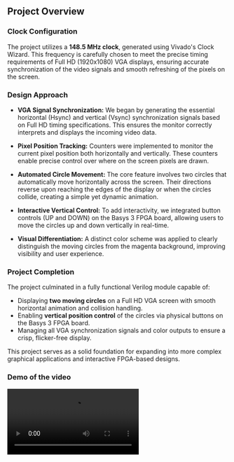 ## Project Overview

### Clock Configuration

The project utilizes a **148.5 MHz clock**, generated using Vivado's Clock Wizard. This frequency is carefully chosen to meet the precise timing requirements of Full HD (1920x1080) VGA displays, ensuring accurate synchronization of the video signals and smooth refreshing of the pixels on the screen.

### Design Approach

- **VGA Signal Synchronization:** We began by generating the essential horizontal (Hsync) and vertical (Vsync) synchronization signals based on Full HD timing specifications. This ensures the monitor correctly interprets and displays the incoming video data.

- **Pixel Position Tracking:** Counters were implemented to monitor the current pixel position both horizontally and vertically. These counters enable precise control over where on the screen pixels are drawn.

- **Automated Circle Movement:** The core feature involves two circles that automatically move horizontally across the screen. Their directions reverse upon reaching the edges of the display or when the circles collide, creating a simple yet dynamic animation.

- **Interactive Vertical Control:** To add interactivity, we integrated button controls (UP and DOWN) on the Basys 3 FPGA board, allowing users to move the circles up and down vertically in real-time.

- **Visual Differentiation:** A distinct color scheme was applied to clearly distinguish the moving circles from the magenta background, improving visibility and user experience.

### Project Completion

The project culminated in a fully functional Verilog module capable of:

- Displaying **two moving circles** on a Full HD VGA screen with smooth horizontal animation and collision handling.
- Enabling **vertical position control** of the circles via physical buttons on the Basys 3 FPGA board.
- Managing all VGA synchronization signals and color outputs to ensure a crisp, flicker-free display.

This project serves as a solid foundation for expanding into more complex graphical applications and interactive FPGA-based designs.

### Demo of the video

![Demo Video](videos/video-demo.mp4)

